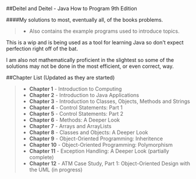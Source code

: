 ##Deitel and Deitel - Java How to Program 9th Edition

####My solutions to most, eventually all, of the books problems.
> - Also contains the example programs used to introduce topics.

This is a wip and is being used as a tool for learning Java so don't expect
perfection right off of the bat.

I am also not mathematically proficient in the slightest so some of the
solutions may not be done in the most efficient, or even correct, way.

##Chapter List (Updated as they are started)

> - **Chapter 1**  - Introduction to Computing
> - **Chapter 2**  - Introduction to Java Applications
> - **Chapter 3**  - Introduction to Classes, Objects, Methods and Strings
> - **Chapter 4**  - Control Statements: Part 1
> - **Chapter 5**  - Control Statements: Part 2
> - **Chapter 6**  - Methods: A Deeper Look
> - **Chapter 7**  - Arrays and ArrayLists
> - **Chapter 8**  - Classes and Objects: A Deeper Look
> - **Chapter 9**  - Object-Oriented Programming: Inheritence
> - **Chapter 10** - Object-Oriented Programming: Polymorphism
> - **Chapter 11** - Exception Handling: A Deeper Look (partially complete)
> - **Chapter 12** - ATM Case Study, Part 1: Object-Oriented Design with the UML
>   (in progress)
